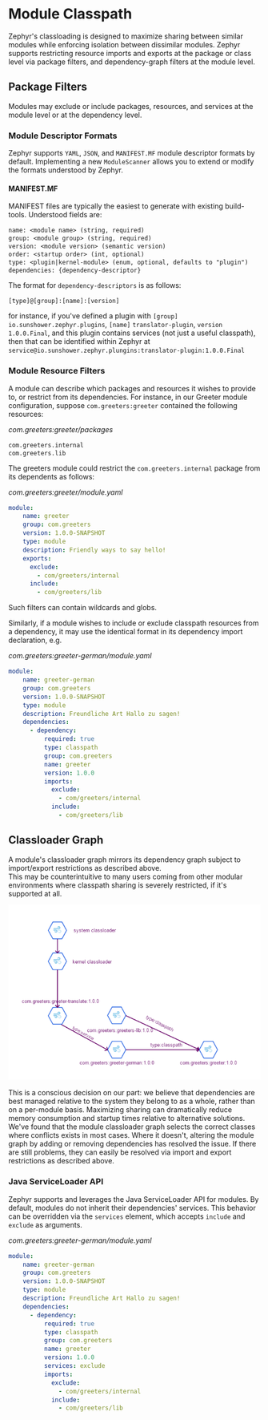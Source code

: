 # Module Classpath

Zephyr's classloading is designed to maximize sharing between similar modules
while enforcing isolation between dissimilar modules.  Zephyr supports restricting resource imports
and exports at the package or class level via package filters, and dependency-graph filters at the module level.

## Package Filters
Modules may exclude or include packages, resources, and services at the module level or at the dependency level.

### Module Descriptor Formats
Zephyr supports `YAML`, `JSON`, and `MANIFEST.MF` module descriptor formats by default. Implementing a new `ModuleScanner`
allows you to extend or modify the formats understood by Zephyr.


#### MANIFEST.MF

MANIFEST files are typically the easiest to generate with existing build-tools.  Understood fields are:



```manifest
name: <module name> (string, required)
group: <module group> (string, required)
version: <module version> (semantic version)
order: <startup order> (int, optional)
type: <plugin|kernel-module> (enum, optional, defaults to "plugin")
dependencies: {dependency-descriptor}

```

The format for `dependency-descriptors` is as follows:

```text
[type]@[group]:[name]:[version]
```
for instance, if you've defined a plugin with 
`[group]` `io.sunshower.zephyr.plugins`, `[name]` `translator-plugin`, `version` `1.0.0.Final`, 
and this plugin contains services (not just a useful classpath), then that can be identified within Zephyr
at `service@io.sunshower.zephyr.plungins:translator-plugin:1.0.0.Final`




### Module Resource Filters
A module can describe which packages and resources it wishes to provide to, or restrict from its dependencies. 
For instance, in our Greeter module configuration, suppose `com.greeters:greeter` contained the following resources:

*com.greeters:greeter/packages*
```
com.greeters.internal
com.greeters.lib
```

The greeters module could restrict the `com.greeters.internal` package from its dependents as follows:


*com.greeters:greeter/module.yaml*
```yaml
module:
    name: greeter
    group: com.greeters
    version: 1.0.0-SNAPSHOT
    type: module
    description: Friendly ways to say hello!
    exports:
      exclude:
        - com/greeters/internal
      include:
        - com/greeters/lib
```

Such filters can contain wildcards and globs. 

Similarly, if a module wishes to include or exclude classpath resources from a dependency, it may use the
identical format in its dependency import declaration, e.g.

*com.greeters:greeter-german/module.yaml*
```yaml
module:
    name: greeter-german
    group: com.greeters
    version: 1.0.0-SNAPSHOT
    type: module
    description: Freundliche Art Hallo zu sagen!
    dependencies:
      - dependency:
          required: true
          type: classpath 
          group: com.greeters
          name: greeter
          version: 1.0.0
          imports:
            exclude:
              - com/greeters/internal
            include:
              - com/greeters/lib

```


## Classloader Graph

A module's classloader graph mirrors its dependency graph subject to import/export restrictions as described above.  
This may be counterintuitive to many users coming from other modular environments where classpath sharing is severely restricted, 
if it's supported at all.  

![Greeter Classpath Graph](./img/classloader-graph.png)

This is a conscious decision on our part:  we believe that dependencies are best managed relative to the system they belong to as a whole,
rather than on a per-module basis.  Maximizing sharing can dramatically reduce memory consumption and startup times relative to alternative solutions.  
We've found that the module classloader graph selects the correct classes where conflicts exists in most cases.  Where it doesn't, altering the module graph by
adding or removing dependencies has resolved the issue.  If there are still problems, they can easily be resolved via import and export restrictions
as described above.

### Java ServiceLoader API
Zephyr supports and leverages the Java ServiceLoader API for modules.  By default, modules do not inherit their dependencies'
services.  This behavior can be overridden via the `services` element, which accepts `include` and `exclude` as arguments.


*com.greeters:greeter-german/module.yaml*
```yaml
module:
    name: greeter-german
    group: com.greeters
    version: 1.0.0-SNAPSHOT
    type: module
    description: Freundliche Art Hallo zu sagen!
    dependencies:
      - dependency:
          required: true
          type: classpath 
          group: com.greeters
          name: greeter
          version: 1.0.0
          services: exclude
          imports:
            exclude:
              - com/greeters/internal
            include:
              - com/greeters/lib

```







